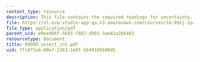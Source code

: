 ```yaml
---
content_type: resource
description: This file contains the required readings for uncertainty.
file: https://ol-ocw-studio-app-qa.s3.amazonaws.com/courses/16-892j-space-system-architecture-and-design-fall-2004/7fc073a600e722631e0f5849105698d5_09000_uncert_int.pdf
file_type: application/pdf
parent_uid: e0eed86f-5693-f887-d901-3ae41a2bb482
resourcetype: Document
title: 09000_uncert_int.pdf
uid: 7fc073a6-00e7-2263-1e0f-5849105698d5
---
```

